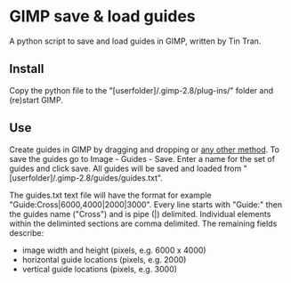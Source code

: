 # GIMP save & load guides

A python script to save and load guides in GIMP, written by Tin Tran.

## Install

Copy the python file to the "[userfolder]/.gimp-2.8/plug-ins/" folder and (re)start GIMP.

## Use

Create guides in GIMP by dragging and dropping or [any other method](https://docs.gimp.org/2.6/en/gimp-concepts-image-guides.html). To save the guides go to Image - Guides - Save. Enter a name for the set of guides and click save. All guides will be saved and loaded from "[userfolder]/.gimp-2.8/guides/guides.txt".

The guides.txt text file will have the format for example "Guide:Cross|6000,4000|2000|3000". Every line starts with "Guide:" then the guides name ("Cross") and is pipe (|) delimited. Individual elements within the deliminted sections are comma delimited. The remaining fields describe:

- image width and height (pixels, e.g. 6000 x 4000)
- horizontal guide locations (pixels, e.g. 2000)
- vertical guide locations (pixels, e.g. 3000)
